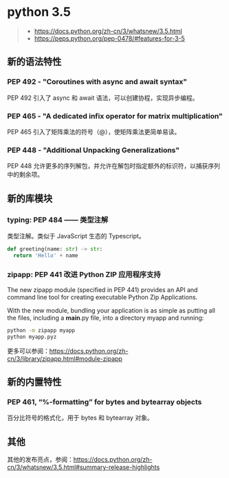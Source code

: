 # python 3.5

> - https://docs.python.org/zh-cn/3/whatsnew/3.5.html
> - https://peps.python.org/pep-0478/#features-for-3-5

## 新的语法特性

### PEP 492 - "Coroutines with async and await syntax"

PEP 492 引入了 async 和 await 语法，可以创建协程，实现异步编程。

### PEP 465 - "A dedicated infix operator for matrix multiplication"

PEP 465 引入了矩阵乘法的符号（@），使矩阵乘法更简单易读。

### PEP 448 - "Additional Unpacking Generalizations"

PEP 448 允许更多的序列解包，并允许在解包时指定额外的标识符，以捕获序列中的剩余项。

## 新的库模块

### typing: PEP 484 —— 类型注解

类型注解。类似于 JavaScript 生态的 Typescript。

```python
def greeting(name: str) -> str:
  return 'Hello' + name
```

### zipapp: PEP 441 改进 Python ZIP 应用程序支持

The new zipapp module (specified in PEP 441) provides an API and command line tool for creating executable Python Zip
Applications.

With the new module, bundling your application is as simple as putting all the files, including a __main__.py file, into
a directory myapp and running:

```bash
python -m zipapp myapp
python myapp.pyz
```

更多可以参阅：https://docs.python.org/zh-cn/3/library/zipapp.html#module-zipapp

## 新的内置特性

### PEP 461, “%-formatting” for bytes and bytearray objects

百分比符号的格式化，用于 bytes 和 bytearray 对象。

## 其他

其他的发布亮点，参阅：https://docs.python.org/zh-cn/3/whatsnew/3.5.html#summary-release-highlights